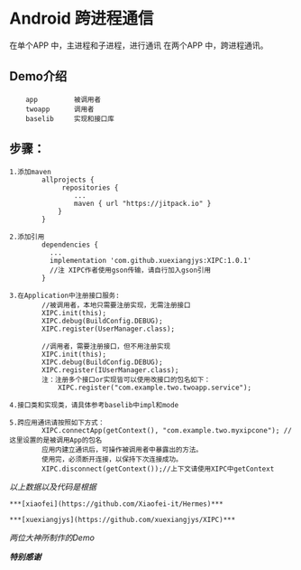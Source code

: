 # Android 跨进程通信

在单个APP 中，主进程和子进程，进行通讯
在两个APP 中，跨进程通讯。

## Demo介绍
        app         被调用者
        twoapp      调用者
        baselib     实现和接口库

## 步骤：

    1.添加maven
            allprojects {
                 repositories {
                    ...
                    maven { url "https://jitpack.io" }
                }
            }

    2.添加引用
            dependencies {
              ...
              implementation 'com.github.xuexiangjys:XIPC:1.0.1'
              //注 XIPC作者使用gson传输，请自行加入gson引用
            }

    3.在Application中注册接口服务:
            //被调用者，本地只需要注册实现，无需注册接口
            XIPC.init(this);
            XIPC.debug(BuildConfig.DEBUG);
            XIPC.register(UserManager.class);

            //调用者，需要注册接口，但不用注册实现
            XIPC.init(this);
            XIPC.debug(BuildConfig.DEBUG);
            XIPC.register(IUserManager.class);
            注：注册多个接口or实现皆可以使用改接口的包名如下：
                XIPC.register("com.example.two.twoapp.service");

    4.接口类和实现类，请具体参考baselib中impl和mode

    5.跨应用通讯请按照如下方式：
            XIPC.connectApp(getContext(), "com.example.two.myxipcone"); //这里设置的是被调用App的包名
            应用内建立通讯后，可操作被调用者中暴露出的方法。
            使用完，必须断开连接，以保持下次连接成功。
            XIPC.disconnect(getContext());//上下文请使用XIPC中getContext

*以上数据以及代码是根据*

    ***[xiaofei](https://github.com/Xiaofei-it/Hermes)***

    ***[xuexiangjys](https://github.com/xuexiangjys/XIPC)***

*两位大神所制作的Demo*

***特别感谢***

